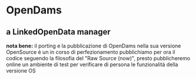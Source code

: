 OpenDams
========

a LinkedOpenData manager
--------

**nota bene:** il porting e la pubblicazione di OpenDams nella sua versione OpenSource è un in corso di perfezionamento
pubblichiamo per ora il codice seguendo la filosofia del "Raw Source (now)", presto pubblicheremo online un ambiente 
di test per verificare di persona le funzionalità della versione OS

